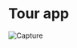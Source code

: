 # Tour app

![Capture](https://user-images.githubusercontent.com/12228242/120766365-bfbdb780-c54c-11eb-9961-96c60e04680a.PNG)
